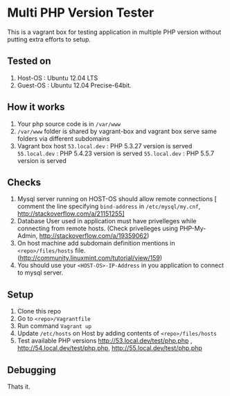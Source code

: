 Multi PHP Version Tester
=======================

This is a vagrant box for testing application in multiple PHP version without putting extra efforts to setup.

Tested on
-------------
1. Host-OS   : Ubuntu 12.04 LTS
2. Guest-OS  : Ubuntu 12.04 Precise-64bit. 


How it works
------------
1. Your php source code is in `/var/www`
2. `/var/www` folder is shared by vagrant-box and vagrant box serve same folders via different subdomains
3. Vagrant box host 
    `53.local.dev` : PHP 5.3.27  version is served
    `55.local.dev` : PHP 5.4.23  version is served
    `55.local.dev` : PHP 5.5.7   version is served

Checks
---------
1. Mysql server running on HOST-OS should allow remote connections [ comment the line specifying `bind-address` in `/etc/mysql/my.cnf`, http://stackoverflow.com/a/21151255]
2. Database User used in application must have privelleges while connecting from remote hosts. (Check privelleges using PHP-My-Admin, http://stackoverflow.com/a/19359062)
3. On host machine add subdomain definition mentions in `<repo>/files/hosts` file. (http://community.linuxmint.com/tutorial/view/159)
4. You should use your `<HOST-OS>-IP-Address` in you application to connect to mysql server.


Setup
------
1. Clone this repo
2. Go to `<repo>/Vagrantfile`
3. Run command `Vagrant up`
4. Update `/etc/hosts` on Host by adding contents of `<repo>/files/hosts`
5. Test available PHP versions http://53.local.dev/test/php.php , http://54.local.dev/test/php.php, http://55.local.dev/test/php.php


Debugging
----------




Thats it.